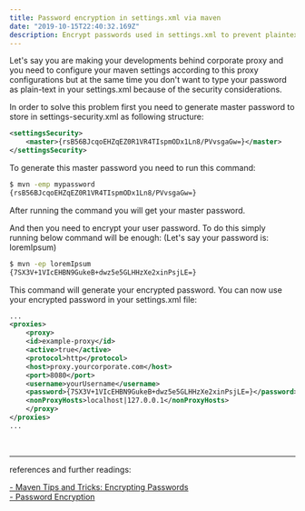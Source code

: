 ```yaml
---
title: Password encryption in settings.xml via maven
date: "2019-10-15T22:40:32.169Z"
description: Encrypt passwords used in settings.xml to prevent plaintext password usage
---
```


Let's say you are making your developments behind corporate proxy and you need to configure your maven settings according to this proxy configurations but at the same time you don't want to type your password as plain-text in your settings.xml because of the security considerations.

In order to solve this problem first you need to generate master password to store in settings-security.xml as following structure:

```xml
<settingsSecurity>
    <master>{rsB56BJcqoEHZqEZ0R1VR4TIspmODx1Ln8/PVvsgaGw=}</master>
</settingsSecurity>
```

To generate this master password you need to run this command:

```sh
$ mvn -emp mypassword
{rsB56BJcqoEHZqEZ0R1VR4TIspmODx1Ln8/PVvsgaGw=}
```

After running the command you will get your master password.

And then you need to encrypt your user password. To do this simply running below command will be enough: (Let's say your password is: loremIpsum)

```sh
$ mvn -ep loremIpsum
{7SX3V+1VIcEHBN9GukeB+dwz5e5GLHHzXe2xinPsjLE=}
```

This command will generate your encrypted password. You can now use your encrypted password in your settings.xml file:

```xml
...
<proxies>
    <proxy>
    <id>example-proxy</id>
    <active>true</active>
    <protocol>http</protocol>
    <host>proxy.yourcorporate.com</host>
    <port>8080</port>
    <username>yourUsername</username>
    <password>{7SX3V+1VIcEHBN9GukeB+dwz5e5GLHHzXe2xinPsjLE=}</password>
    <nonProxyHosts>localhost|127.0.0.1</nonProxyHosts>
    </proxy>
</proxies>
...
```

<br>

---

references and further readings:

<a href="https://blog.sonatype.com/2009/10/maven-tips-and-tricks-encrypting-passwords/" target="_blank">- Maven Tips and Tricks: Encrypting Passwords</a><br>
<a href="http://maven.apache.org/guides/mini/guide-encryption.html" target="_blank">- Password Encryption</a><br>